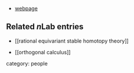 

* [webpage](http://www.qub.ac.uk/puremaths/Staff/David%20Barnes/)

## Related $n$Lab entries

* [[rational equivariant stable homotopy theory]]

* [[orthogonal calculus]]

category: people